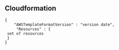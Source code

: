 ## Cloudformation 
   ```
   {
       "AWSTemplateFormatVersion" : "version date",
        "Resources" : {
    set of resources
    }
   }
   ```